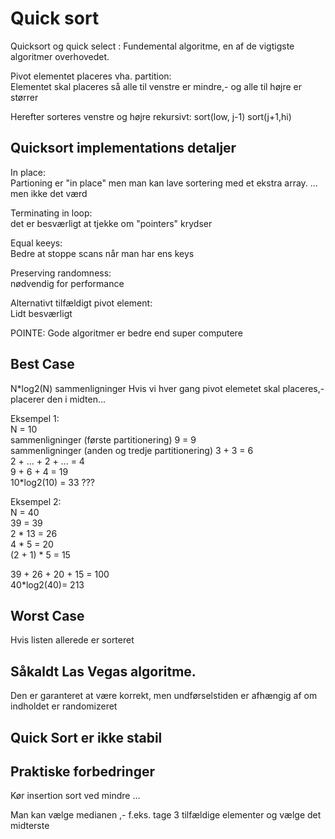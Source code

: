 # Quick sort

Quicksort og quick select : Fundemental algoritme, en af de vigtigste algoritmer overhovedet.

Pivot elementet placeres vha. partition: \
Elementet skal placeres så alle til venstre er mindre,- og alle til højre er størrer

Herefter sorteres venstre og højre rekursivt:
sort(low, j-1)
sort(j+1,hi)


## Quicksort implementations detaljer

In place:\
Partioning er "in place" men man kan lave sortering med et ekstra array. ... men ikke det værd

Terminating in loop:\
det er besværligt at tjekke om "pointers" krydser

Equal keeys: \
Bedre at stoppe scans når man har ens keys

Preserving randomness: \
nødvendig for performance

Alternativt tilfældigt pivot element: \
Lidt besværligt

POINTE: Gode algoritmer er bedre end super computere

## Best Case
N*log2(N) sammenligninger
Hvis vi hver gang pivot elemetet skal placeres,- placerer den i midten...

Eksempel 1:\
N = 10\
sammenligninger (første partitionering) 9  = 9 \
sammenligninger (anden og tredje partitionering) 3 + 3 = 6  \
2 + ... + 2 + ... = 4 \
9 + 6 + 4 = 19 \
10*log2(10) = 33 ???

Eksempel 2:\
N = 40 \
39 = 39 \
2 * 13 = 26 \
4 * 5 = 20 \
(2 + 1) * 5 = 15

39 + 26 + 20 + 15 = 100 \
40*log2(40)= 213

## Worst Case

Hvis listen allerede er sorteret

## Såkaldt Las Vegas algoritme.

Den er garanteret at være korrekt, men undførselstiden er afhængig af om indholdet er randomizeret

## Quick Sort er ikke stabil

## Praktiske forbedringer

Kør insertion sort ved mindre ... 

Man kan vælge medianen ,- f.eks. tage 3 tilfældige elementer og vælge det midterste

